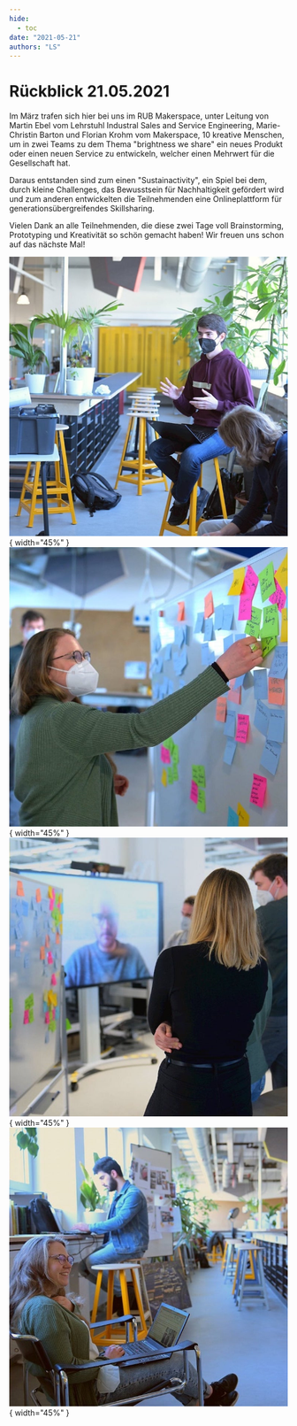 ```yaml
---
hide:
  - toc
date: "2021-05-21"
authors: "LS"
---
```

# Rückblick 21.05.2021

Im März trafen sich hier bei uns im RUB Makerspace, unter Leitung von Martin Ebel vom Lehrstuhl Industral Sales and Service Engineering, Marie-Christin Barton und Florian Krohm vom Makerspace, 10 kreative Menschen, um in zwei Teams zu dem Thema "brightness we share" ein neues Produkt oder einen neuen Service zu entwickeln, welcher einen Mehrwert für die Gesellschaft hat.

Daraus entstanden sind zum einen "Sustainactivity", ein Spiel bei dem, durch kleine Challenges, das Bewusstsein für Nachhaltigkeit gefördert wird und zum anderen entwickelten die Teilnehmenden eine Onlineplattform für generationsübergreifendes Skillsharing.

Vielen Dank an alle Teilnehmenden, die diese zwei Tage voll Brainstorming, Prototyping und Kreativität so schön gemacht haben! 
Wir freuen uns schon auf das nächste Mal! 

![Text der Newsmeldung als Bild](../medien/2022-05-21a.jpg){ width="45%" } ![Text der Newsmeldung als Bild](../medien/2022-05-21b.jpg){ width="45%" } ![Text der Newsmeldung als Bild](../medien/2022-05-21c.jpg){ width="45%" } ![Text der Newsmeldung als Bild](../medien/2022-05-21d.jpg){ width="45%" }
